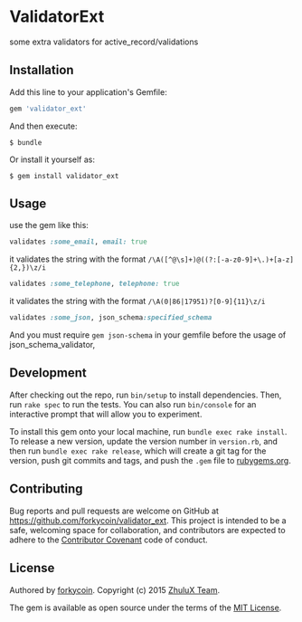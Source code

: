# ValidatorExt

some extra validators for active_record/validations

## Installation

Add this line to your application's Gemfile:

```ruby
gem 'validator_ext'
```

And then execute:

    $ bundle

Or install it yourself as:

    $ gem install validator_ext

## Usage

use the gem like this:
```ruby
validates :some_email, email: true
```
it validates the string with the format `/\A([^@\s]+)@((?:[-a-z0-9]+\.)+[a-z]{2,})\z/i`
```ruby
validates :some_telephone, telephone: true
```
it validates the string with the format `/\A(0|86|17951)?[0-9]{11}\z/i`
```ruby
validates :some_json, json_schema:specified_schema
```
And you must require `gem json-schema` in your gemfile before the usage of json_schema_validator,
## Development

After checking out the repo, run `bin/setup` to install dependencies. Then, run `rake spec` to run the tests. You can also run `bin/console` for an interactive prompt that will allow you to experiment.

To install this gem onto your local machine, run `bundle exec rake install`. To release a new version, update the version number in `version.rb`, and then run `bundle exec rake release`, which will create a git tag for the version, push git commits and tags, and push the `.gem` file to [rubygems.org](https://rubygems.org).

## Contributing

Bug reports and pull requests are welcome on GitHub at https://github.com/forkycoin/validator_ext. This project is intended to be a safe, welcoming space for collaboration, and contributors are expected to adhere to the [Contributor Covenant](contributor-covenant.org) code of conduct.



## License

Authored by [forkycoin](https://github.com/forkycoin). Copyright (c) 2015 [ZhuluX Team](https://github.com/zhulux/).

The gem is available as open source under the terms of the [MIT License](http://opensource.org/licenses/MIT).

